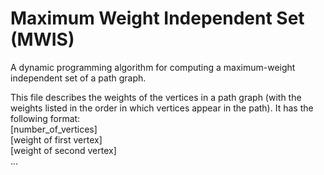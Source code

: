 # Maximum Weight Independent Set (MWIS)
A dynamic programming algorithm for computing a maximum-weight independent set of a path graph.  

This file describes the weights of the vertices in a path graph (with the weights listed in the order in which vertices appear in the path). It has the following format:  
[number_of_vertices]  
[weight of first vertex]  
[weight of second vertex]  
...
